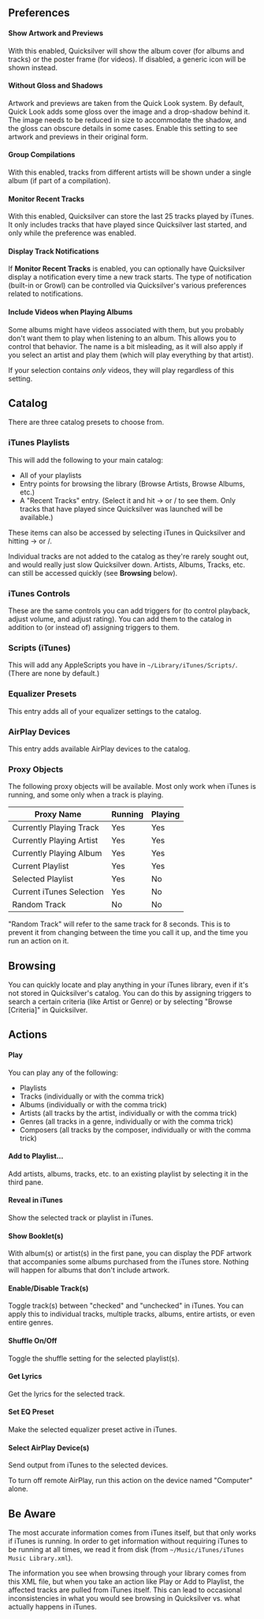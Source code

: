 ## Preferences ##

#### Show Artwork and Previews ####

With this enabled, Quicksilver will show the album cover (for albums and tracks) or the poster frame (for videos). If disabled, a generic icon will be shown instead.

#### Without Gloss and Shadows ####

Artwork and previews are taken from the Quick Look system. By default, Quick Look adds some gloss over the image and a drop-shadow behind it. The image needs to be reduced in size to accommodate the shadow, and the gloss can obscure details in some cases. Enable this setting to see artwork and previews in their original form.

#### Group Compilations ####

With this enabled, tracks from different artists will be shown under a single album (if part of a compilation).

#### Monitor Recent Tracks ####

With this enabled, Quicksilver can store the last 25 tracks played by iTunes. It only includes tracks that have played since Quicksilver last started, and only while the preference was enabled.

#### Display Track Notifications ####

If **Monitor Recent Tracks** is enabled, you can optionally have Quicksilver display a notification every time a new track starts. The type of notification (built-in or Growl) can be controlled via Quicksilver's various preferences related to notifications.

#### Include Videos when Playing Albums ####

Some albums might have videos associated with them, but you probably don't want them to play when listening to an album. This allows you to control that behavior. The name is a bit misleading, as it will also apply if you select an artist and play them (which will play everything by that artist).

If your selection contains *only* videos, they will play regardless of this setting.

## Catalog ##

There are three catalog presets to choose from.

### iTunes Playlists ###

This will add the following to your main catalog:

  * All of your playlists
  * Entry points for browsing the library (Browse Artists, Browse Albums, etc.)
  * A "Recent Tracks" entry. (Select it and hit → or / to see them. Only tracks that have played since Quicksilver was launched will be available.)

These items can also be accessed by selecting iTunes in Quicksilver and hitting → or /.

Individual tracks are not added to the catalog as they're rarely sought out, and would really just slow Quicksilver down. Artists, Albums, Tracks, etc. can still be accessed quickly (see **Browsing** below).

### iTunes Controls ###

These are the same controls you can add triggers for (to control playback, adjust volume, and adjust rating). You can add them to the catalog in addition to (or instead of) assigning triggers to them.

### Scripts (iTunes) ###

This will add any AppleScripts you have in `~/Library/iTunes/Scripts/`. (There are none by default.)

### Equalizer Presets ###

This entry adds all of your equalizer settings to the catalog.

### AirPlay Devices ###

This entry adds available AirPlay devices to the catalog.

### Proxy Objects ###

The following proxy objects will be available. Most only work when iTunes is running, and some only when a track is playing.

  Proxy Name               | Running | Playing
  ------------------------ | ------- | -------
  Currently Playing Track  | Yes     | Yes
  Currently Playing Artist | Yes     | Yes
  Currently Playing Album  | Yes     | Yes
  Current Playlist         | Yes     | Yes
  Selected Playlist        | Yes     | No
  Current iTunes Selection | Yes     | No
  Random Track             | No      | No

"Random Track" will refer to the same track for 8 seconds. This is to prevent it from changing between the time you call it up, and the time you run an action on it.

## Browsing ##

You can quickly locate and play anything in your iTunes library, even if it's not stored in Quicksilver's catalog. You can do this by assigning triggers to search a certain criteria (like Artist or Genre) or by selecting "Browse [Criteria]" in Quicksilver.

## Actions ##

#### Play ####

You can play any of the following:

  * Playlists
  * Tracks (individually or with the comma trick)
  * Albums (individually or with the comma trick)
  * Artists (all tracks by the artist, individually or with the comma trick)
  * Genres (all tracks in a genre, individually or with the comma trick)
  * Composers (all tracks by the composer, individually or with the comma trick)

#### Add to Playlist… ####

Add artists, albums, tracks, etc. to an existing playlist by selecting it in the third pane.

#### Reveal in iTunes ####

Show the selected track or playlist in iTunes.

#### Show Booklet(s) ####

With album(s) or artist(s) in the first pane, you can display the PDF artwork that accompanies some albums purchased from the iTunes store. Nothing will happen for albums that don't include artwork.

#### Enable/Disable Track(s) ####

Toggle track(s) between "checked" and "unchecked" in iTunes. You can apply this to individual tracks, multiple tracks, albums, entire artists, or even entire genres.

#### Shuffle On/Off ####

Toggle the shuffle setting for the selected playlist(s).

#### Get Lyrics ####

Get the lyrics for the selected track.

#### Set EQ Preset ####

Make the selected equalizer preset active in iTunes.

#### Select AirPlay Device(s) ####

Send output from iTunes to the selected devices.

To turn off remote AirPlay, run this action on the device named "Computer" alone.

## Be Aware ##

The most accurate information comes from iTunes itself, but that only works if iTunes is running. In order to get information without requiring iTunes to be running at all times, we read it from disk (from `~/Music/iTunes/iTunes Music Library.xml`).

The information you see when browsing through your library comes from this XML file, but when you take an action like Play or Add to Playlist, the affected tracks are pulled from iTunes itself. This can lead to occasional inconsistencies in what you would see browsing in Quicksilver vs. what actually happens in iTunes.
